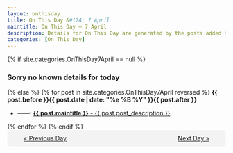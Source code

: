 ```yaml
---
layout: onthisday
title: On This Day &#124; 7 April
maintitle: On This Day — 7 April
description: Details for On This Day are generated by the posts added to the website so the content is subject to changes/updates over time.
categories: [On This Day]
---
```


{% if site.categories.OnThisDay7April == null %}
<h3>Sorry no known details for today</h3>
{% else %}
{% for post in site.categories.OnThisDay7April reversed %}
<strong>{{ post.before }}{{ post.date | date: "%e %B %Y" }}{{ post.after }}</strong>
<ul>
<li> ——: <a class="{{ post.class }}" href="{{ post.url }}"><strong>{{ post.maintitle }}</strong> - {{ post.post_description }}</a></li>
</ul>
{% endfor %}
{% endif %}

<div style="background-color: #f3f3f3; padding: 10px; border-radius: 5px; text-align: center; display: flex; justify-content: space-evenly;">
<a href="/onthisday/04/04-06">« Previous Day</a>
<span style="visibility:hidden;">[ Visit Leap Year February 29 ]</span>
<a href="/onthisday/04/04-08">Next Day »</a>
</div>
